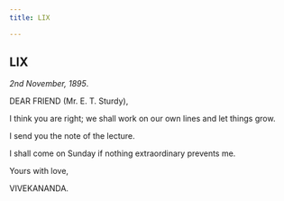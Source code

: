 ```yaml
---
title: LIX

---
```





  

  


## LIX

*2nd November, 1895*.

DEAR FRIEND (Mr. E. T. Sturdy),

I think you are right; we shall work on our own lines and let things
grow.

I send you the note of the lecture.

I shall come on Sunday if nothing extraordinary prevents me. 

Yours with love,

VIVEKANANDA.


